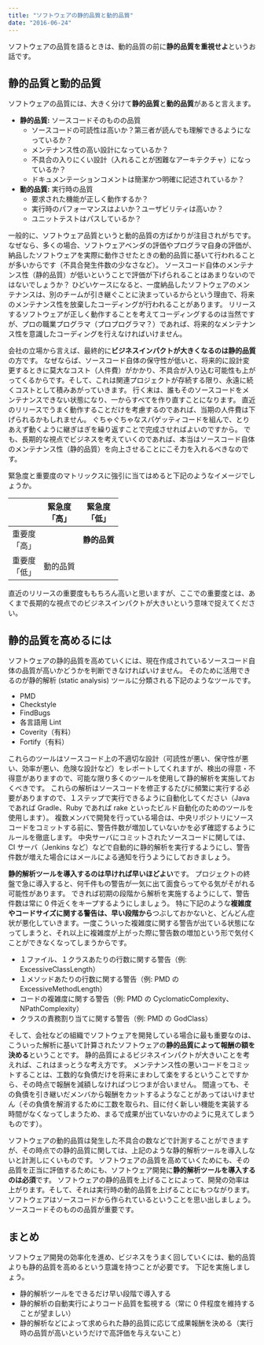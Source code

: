 ```yaml
---
title: "ソフトウェアの静的品質と動的品質"
date: "2016-06-24"
---
```


ソフトウェアの品質を語るときは、動的品質の前に**静的品質を重視せよ**というお話です。


静的品質と動的品質
----

ソフトウェアの品質には、大きく分けて**静的品質**と**動的品質**があると言えます。

* **静的品質:** ソースコードそのものの品質
  * ソースコードの可読性は高いか？第三者が読んでも理解できるようになっているか？
  * メンテナンス性の高い設計になっているか？
  * 不具合の入りにくい設計（入れることが困難なアーキテクチャ）になっているか？
  * ドキュメンテーションコメントは簡潔かつ明確に記述されているか？
* **動的品質:** 実行時の品質
  * 要求された機能が正しく動作するか？
  * 実行時のパフォーマンスはよいか？ユーザビリティは高いか？
  * ユニットテストはパスしているか？

一般的に、ソフトウェア品質というと動的品質の方ばかりが注目されがちです。
なぜなら、多くの場合、ソフトウェアベンダの評価やプログラマ自身の評価が、納品したソフトウェアを実際に動作させたときの動的品質に基いて行われることが多いからです（不具合発生件数の少なさなど）。
ソースコード自体のメンテナンス性（静的品質）が低いということで評価が下げられることはあまりないのではないでしょうか？
ひどいケースになると、一度納品したソフトウェアのメンテナンスは、別のチームが引き継ぐことに決まっているからという理由で、将来のメンテナンス性を放棄したコーディングが行われることがあります。
リリースするソフトウェアが正しく動作することを考えてコーディングするのは当然ですが、プロの職業プログラマ（プロプログラマ？）であれば、将来的なメンテナンス性を意識したコーディングを行えなければいけません。

会社の立場から言えば、最終的に**ビジネスインパクトが大きくなるのは静的品質**の方です。
なぜならば、ソースコード自体の保守性が低いと、将来的に設計変更するときに莫大なコスト（人件費）がかかり、不具合が入り込む可能性も上がってくるからです。そして、これは関連プロジェクトが存続する限り、永遠に続くコストとして積みあがっていきます。
行く末は、誰もそのソースコードをメンテナンスできない状態になり、一からすべてを作り直すことになります。
直近のリリースでうまく動作することだけを考慮するのであれば、当期の人件費は下げられるかもしれません。
ぐちゃぐちゃなスパゲッティコードを組んで、とりあえず動くように継ぎはぎを繰り返すことで完成させればよいのですから。
でも、長期的な視点でビジネスを考えていくのであれば、本当はソースコード自体のメンテナンス性（静的品質）を向上させることにこそ力を入れるべきなのです。

緊急度と重要度のマトリックスに強引に当てはめると下記のようなイメージでしょうか。

| 　　 | 緊急度<br>「高」 | 緊急度<br>「低」 |
| ---- | :----: | :----: |
| 重要度<br>「高」 | 　 | **静的品質** |
| 重要度<br>「低」 | 動的品質 | 　 |

直近のリリースの重要度ももちろん高いと思いますが、ここでの重要度とは、あくまで長期的な視点でのビジネスインパクトが大きいという意味で捉えてください。


静的品質を高めるには
----

ソフトウェアの静的品質を高めていくには、現在作成されているソースコード自体の品質が高いかどうかを判断できなければいけません。
そのために活用できるのが静的解析 (static analysis) ツールに分類される下記のようなツールです。

* PMD
* Checkstyle
* FindBugs
* 各言語用 Lint
* Coverity（有料）
* Fortify（有料）

これらのツールはソースコード上の不適切な設計（可読性が悪い、保守性が悪い、効率が悪い、危険な設計など）をレポートしてくれますが、検出の得意・不得意がありますので、可能な限り多くのツールを使用して静的解析を実施しておくべきです。
これらの解析はソースコードを修正するたびに頻繁に実行する必要がありますので、１ステップで実行できるように自動化してください（Java であれば Gradle、Ruby であれば rake といったビルド自動化のためのツールを使用します）。
複数メンバで開発を行っている場合は、中央リポジトリにソースコードをコミットする前に、警告件数が増加していないかを必ず確認するようにルールを徹底します。
中央サーバにコミットされたソースコードに関しては、CI サーバ（Jenkins など）などで自動的に静的解析を実行するようにし、警告件数が増えた場合にはメールによる通知を行うようにしておきましょう。

**静的解析ツールを導入するのは早ければ早いほどよい**です。
プロジェクトの終盤で急に導入すると、何千件もの警告が一気に出て面食らってやる気がそがれる可能性があります。
できれば初期の段階から解析を実施するようにして、警告件数は常に 0 件近くをキープするようにしましょう。
特に下記のような**複雑度やコードサイズに関する警告は、早い段階から**つぶしておかないと、どんどん症状が悪化していきます。一度こういった複雑度に関する警告が出ている状態になってしまうと、それ以上に複雑度が上がった際に警告数の増加という形で気付くことができなくなってしまうからです。

* １ファイル、１クラスあたりの行数に関する警告（例: ExcessiveClassLength）
* １メソッドあたりの行数に関する警告（例: PMD の ExcessiveMethodLength）
* コードの複雑度に関する警告（例: PMD の CyclomaticComplexity、NPathComplexity）
* クラスの責務割り当てに関する警告（例: PMD の GodClass）

そして、会社などの組織でソフトウェアを開発している場合に最も重要なのは、こういった解析に基いて計算されたソフトウェアの**静的品質によって報酬の額を決める**ということです。
静的品質によるビジネスインパクトが大きいことを考えれば、これはまっとうな考え方です。
メンテナンス性の悪いコードをコミットすることは、工数的な負債だけを将来にまわして楽をするということですから、その時点で報酬を減額しなければつじつまが合いません。
間違っても、その負債を引き継いだメンバから報酬をカットするようなことがあってはいけません（その負債を解消するために工数を取られ、目に付く新しい機能を実装する時間がなくなってしまうため、まるで成果が出ていないかのように見えてしまうものです）。

ソフトウェアの動的品質は発生した不具合の数などで計測することができますが、その時点での静的品質に関しては、上記のような静的解析ツールを導入しないと計測しにくいものです。
ソフトウェアの品質を高めていくためにも、その品質を正当に評価するためにも、ソフトウェア開発に**静的解析ツールを導入するのは必須**です。
ソフトウェアの静的品質を上げることによって、開発の効率は上がります。そして、それは実行時の動的品質を上げることにもつながります。
ソフトウェアはソースコードから作られているということを思い出しましょう。ソースコードそのものの品質が重要です。


まとめ
----
ソフトウェア開発の効率化を進め、ビジネスをうまく回していくには、動的品質よりも静的品質を高めるという意識を持つことが必要です。
下記を実施しましょう。

* 静的解析ツールをできるだけ早い段階で導入する
* 静的解析の自動実行によりコード品質を監視する（常に 0 件程度を維持することが望ましい）
* 静的解析などによって求められた静的品質に応じて成果報酬を決める（実行時の品質が高いというだけで高評価を与えないこと）

